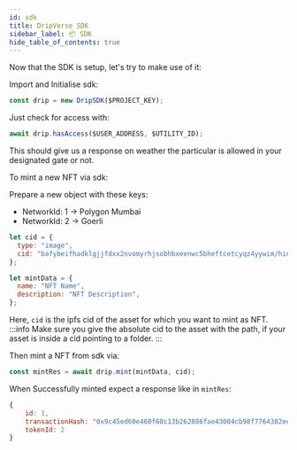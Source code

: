 ```yaml
---
id: sdk
title: DripVerse SDK
sidebar_label: 📦 SDK
hide_table_of_contents: true
---
```


Now that the SDK is setup, let's try to make use of it:

Import and Initialise sdk:

```js
const drip = new DripSDK($PROJECT_KEY);
```

Just check for access with:

```js
await drip.hasAccess($USER_ADDRESS, $UTILITY_ID);
```

This should give us a response on weather the particular is allowed in your designated gate or not.

To mint a new NFT via sdk:

Prepare a new object with these keys:

- NetworkId: 1 -> Polygon Mumbai
- NetworkId: 2 -> Goerli

```js
let cid = {
  type: "image",
  cid: "bafybeifhadklgjjfdxx2nvomyrhjsobhbxeenwc5bheftcetcyqz4yywim/hinata.png",
};

let mintData = {
  name: "NFT Name",
  description: "NFT Description",
};
```

Here, `cid` is the ipfs cid of the asset for which you want to mint as NFT.
:::info
Make sure you give the absolute cid to the asset with the path, if your asset is inside a cid pointing to a folder.
:::

Then mint a NFT from sdk via:

```js
const mintRes = await drip.mint(mintData, cid);
```

When Successfully minted expect a response like in `mintRes`:

```js
{
    id: 1,
    transactionHash: "0x9c45ed60e460f68c13b262886fae43004cb98f7764382ee4662cd4808b8c14c6",
    tokenId: 2
}
```
